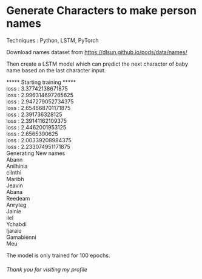 # Generate Characters to make person names

Techniques : Python, LSTM, PyTorch

Download names dataset from https://dlsun.github.io/pods/data/names/

Then create a LSTM model which can predict the next character of baby name based on the last character input.

***** Starting training *****<br>
loss : 3.37742138671875<br>
loss : 2.996314697265625<br>
loss : 2.947279052734375<br>
loss : 2.654668701171875<br>
loss : 2.391736328125<br>
loss : 2.39141162109375<br>
loss : 2.4462001953125<br>
loss : 2.6565390625<br>
loss : 2.00339208984375<br>
loss : 2.233074951171875<br>
Generating New names<br>
Abann<br>
Anilhinia<br>
cilnthi<br>
Maribh<br>
Jeavin<br>
Abana<br>
Reedeam<br>
Anryteg<br>
Jainie<br>
ilel<br>
Ychabdi<br>
Ijaraio<br>
Gamabienni<br>
Meu<br>

The model is only trained for 100 epochs.<br>

###### Thank you for visiting my profile